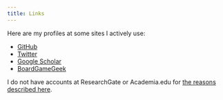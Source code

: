 ```yaml
---
title: Links
---
```


Here are my profiles at some sites I actively use:

 *  [GitHub][GitHub]
 *  [Twitter][Twitter]
 *  [Google Scholar][GS]
 *  [BoardGameGeek][BGG]
<!--
 *  <a href="http://www.haskellers.com/user/EricWalkingshaw">
    <img alt="I'm a Haskeller" style="vertical-align: middle" src="http://www.haskellers.com/static/badge.png">
    </a>
-->
<!-- I also reluctantly have a [LinkedIn account][LinkedIn]. -->

I do not have accounts at ResearchGate or Academia.edu for [the
reasons described here][NoResearchGate].

[GitHub]: https://github.com/walkie
[Twitter]: https://twitter.com/EricWalkingshaw
[GS]: https://scholar.google.com/citations?user=0kPwMDwAAAAJ
[BGG]: http://boardgamegeek.com/user/walkie
[LinkedIn]: https://www.linkedin.com/in/eric-walkingshaw/
[NoResearchGate]: https://thomas.arildsen.org/2016/07/05/my-problem-with-researchgate/
